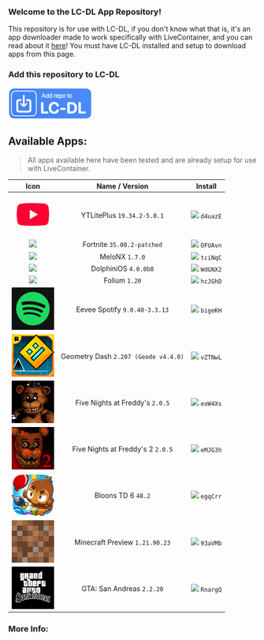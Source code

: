 ### Welcome to the LC-DL App Repository!  
This repository is for use with LC-DL, if you don't know what that is, it's an app downloader made to work specifically with LiveContainer, and you can read about it [here](https://github.com/sinceohsix/lcdl-repo)! You must have LC-DL installed and setup to download apps from this page.

### Add this repository to LC-DL
[<img src="assets/repo.png" width="170">](https://tinyurl.com/bpu5ubk8)

## Available Apps:
> All apps available here have been tested and are already setup for use with LiveContainer.

|                                   **Icon**                                  |          **Name / Version**          |                                   **Install**                                   |
|:---------------------------------------------------------------------------:|:------------------------------------:|:-------------------------------------------------------------------------------:|
|           <img src="icons/com.google.ios.youtube.png" width="86">           |      YTLitePlus `19.34.2-5.0.1`      | [<img src="assets/app.png" width="103">](https://tinyurl.com/mv7s8u8p) `d4uazE` |
|         <img src="icons/com.epicgames.FortniteGame.png" width="86">         |      Fortnite `35.00.2-patched`      | [<img src="assets/app.png" width="103">](https://tinyurl.com/b9mzwnbc) `OFUAvn` |
|             <img src="icons/com.stossy11.MeloNX.png" width="86">            |            MeloNX `1.7.0`            | [<img src="assets/app.png" width="103">](https://tinyurl.com/ytcp2bax) `tciNqC` |
| <img src="icons/me.oatmealdome.DolphiniOS-njb-patreon-beta.png" width="86"> |         DolphiniOS `4.0.0b8`         | [<img src="assets/app.png" width="103">](https://tinyurl.com/5eubycms) `WdGNX2` |
|           <img src="icons/com.antique.Folium-iOS.png" width="86">           |             Folium `1.20`            | [<img src="assets/app.png" width="103">](https://tinyurl.com/526hc6yv) `hcJGhD` |
|             <img src="icons/com.spotify.client.png" width="86">             |     Eevee Spotify `9.0.40-3.3.13`    | [<img src="assets/app.png" width="103">](https://tinyurl.com/3ta2hbp3) `bigeKH` |
|           <img src="icons/com.robtop.geometryjump.png" width="86">          | Geometry Dash `2.207 (Geode v4.4.0)` | [<img src="assets/app.png" width="103">](https://tinyurl.com/yevjjr3j) `vZTNwL` |
|          <img src="icons/com.scottgames.fivenights.png" width="86">         |    Five Nights at Freddy's `2.0.5`   | [<img src="assets/app.png" width="103">](https://tinyurl.com/3dzfmmef) `eoW4Xs` |
|            <img src="icons/com.scottgames.fnaf2.png" width="86">            |   Five Nights at Freddy's 2 `2.0.5`  | [<img src="assets/app.png" width="103">](https://tinyurl.com/5nhhuwhf) `eMJG3h` |
|           <img src="icons/com.ninjakiwi.bloonstd6.png" width="86">          |          Bloons TD 6 `48.2`          | [<img src="assets/app.png" width="103">](https://tinyurl.com/4s97amuy) `egqCrr` |
|         <img src="icons/com.mojang.minecraftpreview.png" width="86">        |    Minecraft Preview `1.21.90.23`    | [<img src="assets/app.png" width="103">](https://tinyurl.com/y844ue6e) `93aVMb` |
|          <img src="icons/com.rockstargames.gta3sa.png" width="86">          |       GTA: San Andreas `2.2.20`      | [<img src="assets/app.png" width="103">](https://tinyurl.com/3ysjevf5) `RnargQ` |

### More Info:
